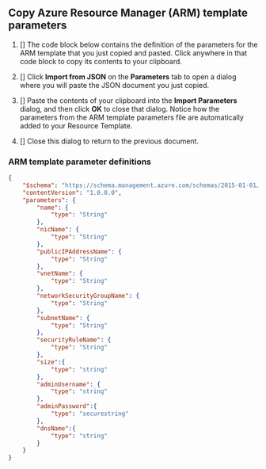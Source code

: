 ## Copy Azure Resource Manager (ARM) template parameters

1. [] The code block below contains the definition of the parameters for the ARM template that you just copied and pasted. Click anywhere in that code block to copy its contents to your clipboard.

1. [] Click **Import from JSON** on the **Parameters** tab to open a dialog where you will paste the JSON document you just copied.

1. [] Paste the contents of your clipboard into the **Import Parameters** dialog, and then click **OK** to close that dialog. Notice how the parameters from the ARM template parameters file are automatically added to your Resource Template.

1. [] Close this dialog to return to the previous document.

### ARM template parameter definitions

```json
{
    "$schema": "https://schema.management.azure.com/schemas/2015-01-01/deploymentTemplate.json#",
    "contentVersion": "1.0.0.0",
    "parameters": {
        "name": {
            "type": "String"
        },
        "nicName": {
            "type": "String"
        },
        "publicIPAddressName": {
            "type": "String"
        },
        "vnetName": {
            "type": "String"
        },
        "networkSecurityGroupName": {
            "type": "String"
        },
        "subnetName": {
            "type": "String"
        },
        "securityRuleName": {
            "type": "String"
        },
        "size":{
            "type": "string"
        },
        "adminUsername": {
            "type": "string"
        },
        "adminPassword":{
            "type": "securestring"
        },
        "dnsName":{
            "type": "string"
        }
    }
}
```
